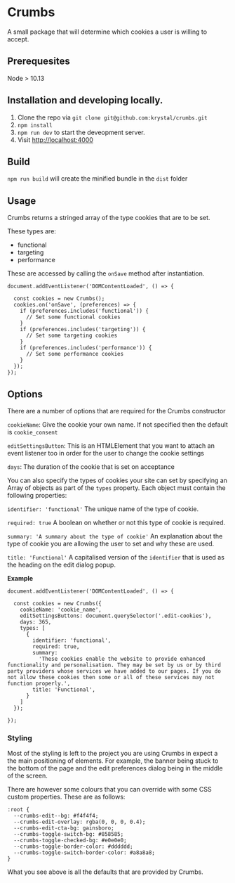 # Crumbs

A small package that will determine which cookies a user is willing to accept.

## Prerequesites

Node > 10.13

## Installation and developing locally.

1. Clone the repo via `git clone git@github.com:krystal/crumbs.git`
2. `npm install`
3. `npm run dev` to start the deveopment server.
4. Visit [http://localhost:4000](http://localhost:4000)

## Build

`npm run build` will create the minified bundle in the `dist` folder

## Usage

Crumbs returns a stringed array of the type cookies that are to be set.

These types are:

- functional
- targeting
- performance

These are accessed by calling the `onSave` method after instantiation.

```
document.addEventListener('DOMContentLoaded', () => {

  const cookies = new Crumbs();
  cookies.on('onSave', (preferences) => {
    if (preferences.includes('functional')) {
      // Set some functional cookies
    }
    if (preferences.includes('targeting')) {
      // Set some targeting cookies
    }
    if (preferences.includes('performance')) {
      // Set some performance cookies
    }
  });
});
```

## Options

There are a number of options that are required for the Crumbs constructor

`cookieName`: Give the cookie your own name. If not specified then the default is `cookie_consent`

`editSettingsButton`: This is an HTMLElement that you want to attach an event listener too in order for the user to change the cookie settings

`days`: The duration of the cookie that is set on acceptance

You can also specify the types of cookies your site can set by specifying an Array of objects as part of the `types` property. Each object must contain the following properties:

`identifier: 'functional'` The unique name of the type of cookie.

`required: true` A boolean on whether or not this type of cookie is required.

`summary: 'A summary about the type of cookie'` An explanation about the type of cookie you are allowing the user to set and why these are used.

`title: 'Functional'` A capitalised version of the `identifier` that is used as the heading on the edit dialog popup.

**Example**

```
document.addEventListener('DOMContentLoaded', () => {

  const cookies = new Crumbs({
    cookieName: 'cookie_name',
    editSettingsButtons: document.querySelector('.edit-cookies'),
    days: 365,
    types: [
      {
        identifier: 'functional',
        required: true,
        summary:
          'These cookies enable the website to provide enhanced functionality and personalisation. They may be set by us or by third party providers whose services we have added to our pages. If you do not allow these cookies then some or all of these services may not function properly.',
        title: 'Functional',
      }
    ]
  });

});
```

### Styling

Most of the styling is left to the project you are using Crumbs in expect a the main positioning of elements. For example, the banner being stuck to the bottom of the page and the edit preferences dialog being in the middle of the screen.

There are however some colours that you can override with some CSS custom properties. These are as follows:

```
:root {
  --crumbs-edit--bg: #f4f4f4;
  --crumbs-edit-overlay: rgba(0, 0, 0, 0.4);
  --crumbs-edit-cta-bg: gainsboro;
  --crumbs-toggle-switch-bg: #858585;
  --crumbs-toggle-checked-bg: #e0e0e0;
  --crumbs-toggle-border-color: #dddddd;
  --crumbs-toggle-switch-border-color: #a8a8a8;
}
```

What you see above is all the defaults that are provided by Crumbs.

